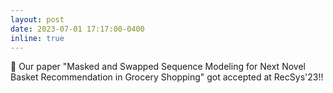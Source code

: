 ```yaml
---
layout: post
date: 2023-07-01 17:17:00-0400
inline: true
---
```


:tada: Our paper "Masked and Swapped Sequence Modeling for Next Novel Basket Recommendation in Grocery Shopping" got accepted at RecSys'23!!